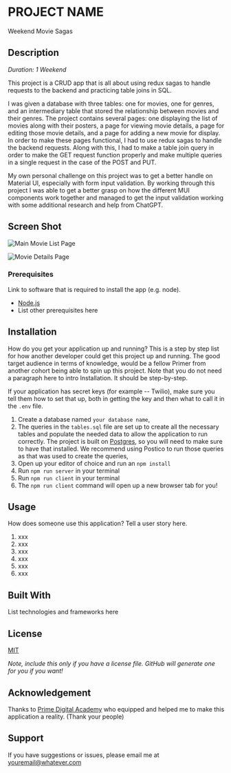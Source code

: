 # PROJECT NAME

Weekend Movie Sagas

## Description

_Duration: 1 Weekend_

This project is a CRUD app that is all about using redux sagas to handle requests to the backend and practicing table joins in SQL.

I was given a database with three tables: one for movies, one for genres, and an intermediary table that stored the relationship between movies and their genres. The project contains several pages: one displaying the list of movies along with their posters, a page for viewing movie details, a page for editing those movie details, and a page for adding a new movie for display. In order to make these pages functional, I had to use redux sagas to handle the backend requests. Along with this, I had to make a table join query in order to make the GET request function properly and make multiple queries in a single request in the case of the POST and PUT.

My own personal challenge on this project was to get a better handle on Material UI, especially with form input validation. By working through this project I was able to get a better grasp on how the different MUI components work together and managed to get the input validation working with some additional research and help from ChatGPT. 

## Screen Shot

![Main Movie List Page](./public/Screenshots/Screenshot%202024-02-11%20at%209.24.11 AM.png)

![Movie Details Page](./public/Screenshots/Screenshot%202024-02-11%20at%209.24.51 AM.png)

### Prerequisites

Link to software that is required to install the app (e.g. node).

- [Node.js](https://nodejs.org/en/)
- List other prerequisites here

## Installation

How do you get your application up and running? This is a step by step list for how another developer could get this project up and running. The good target audience in terms of knowledge, would be a fellow Primer from another cohort being able to spin up this project. Note that you do not need a paragraph here to intro Installation. It should be step-by-step.

If your application has secret keys (for example --  Twilio), make sure you tell them how to set that up, both in getting the key and then what to call it in the `.env` file.

1. Create a database named `your database name`,
2. The queries in the `tables.sql` file are set up to create all the necessary tables and populate the needed data to allow the application to run correctly. The project is built on [Postgres](https://www.postgresql.org/download/), so you will need to make sure to have that installed. We recommend using Postico to run those queries as that was used to create the queries, 
3. Open up your editor of choice and run an `npm install`
4. Run `npm run server` in your terminal
5. Run `npm run client` in your terminal
6. The `npm run client` command will open up a new browser tab for you!

## Usage
How does someone use this application? Tell a user story here.

1. xxx
2. xxx
3. xxx
4. xxx
5. xxx
6. xxx


## Built With

List technologies and frameworks here

## License
[MIT](https://choosealicense.com/licenses/mit/)

_Note, include this only if you have a license file. GitHub will generate one for you if you want!_

## Acknowledgement
Thanks to [Prime Digital Academy](www.primeacademy.io) who equipped and helped me to make this application a reality. (Thank your people)

## Support
If you have suggestions or issues, please email me at [youremail@whatever.com](www.google.com)

